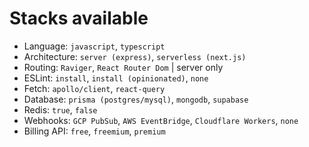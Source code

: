 # Stacks available

- Language: `javascript`, `typescript`
- Architecture: `server (express)`, `serverless (next.js)`
- Routing: `Raviger`, `React Router Dom` | server only
- ESLint: `install`, `install (opinionated)`, `none`
- Fetch: `apollo/client`, `react-query`
- Database: `prisma (postgres/mysql)`, `mongodb`, `supabase`
- Redis: `true`, `false`
- Webhooks: `GCP PubSub`, `AWS EventBridge`, `Cloudflare Workers`, `none`
- Billing API: `free`, `freemium`, `premium`